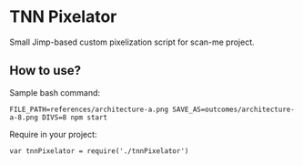 # TNN Pixelator

[](https://github.com/vladimirshlygin/tnn-pixelator/blob/master/sample.jpg)

Small Jimp-based custom pixelization script for scan-me project.

## How to use?

Sample bash command:

`FILE_PATH=references/architecture-a.png SAVE_AS=outcomes/architecture-a-8.png DIVS=8 npm start`

Require in your project:

`var tnnPixelator = require('./tnnPixelator')`
